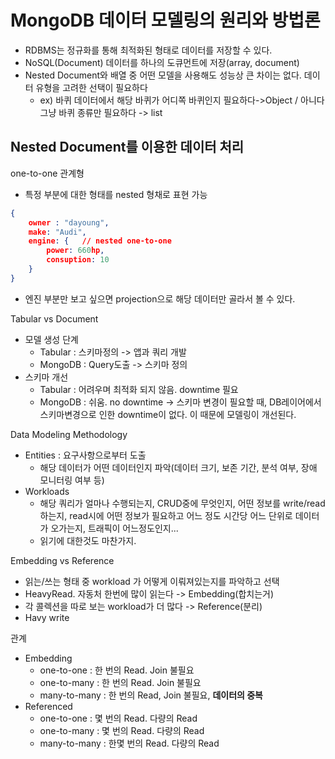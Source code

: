 # MongoDB 데이터 모델링의 원리와 방법론

* RDBMS는 정규화를 통해 최적화된 형태로 데이터를 저장할 수 있다.
* NoSQL(Document) 데이터를 하나의 도큐먼트에 저장(array, document)
* Nested Document와 배열 중 어떤 모델을 사용해도 성능상 큰 차이는 없다. 데이터 유형을 고려한 선택이 필요하다
  * ex) 바퀴 데이터에서 해당 바퀴가 어디쪽 바퀴인지 필요하다->Object / 아니다 그냥 바퀴 종류만 필요하다 -> list


## Nested Document를 이용한 데이터 처리
one-to-one 관계형
* 특정 부분에 대한 형태를 nested 형채로 표현 가능

```json
{
    owner : "dayoung",
    make: "Audi",
    engine: {   // nested one-to-one
        power: 660hp,
        consuption: 10
    }
}
```
* 엔진 부분만 보고 싶으면 projection으로 해당 데이터만 골라서 볼 수 있다.

Tabular vs Document
* 모델 생성 단계
  * Tabular : 스키마정의 -> 앱과 쿼리 개발
  * MongoDB : Query도출 -> 스키마 정의
* 스키마 개선
  * Tabular : 어려우며 최적화 되지 않음. downtime 필요
  * MongoDB : 쉬움. no downtime -> 스키마 변경이 필요할 때, DB레이어에서 스키마변경으로 인한 downtime이 없다. 이 때문에 모델링이 개선된다.

Data Modeling Methodology
* Entities : 요구사항으로부터 도출
  * 해당 데이터가 어떤 데이터인지 파악(데이터 크기, 보존 기간, 분석 여부, 장애 모니터링 여부 등)
* Workloads
  * 해당 쿼리가 얼마나 수행되는지, CRUD중에 무엇인지, 어떤 정보를 write/read하는지, read시에 어떤 정보가 필요하고 어느 정도 시간당 어느 단위로 데이터가 오가는지, 트래픽이 어느정도인지...
  * 읽기에 대한것도 마찬가지.

Embedding vs Reference
* 읽는/쓰는 형태 중 workload 가 어떻게 이뤄져있는지를 파악하고 선택
* HeavyRead. 자동처 한번에 많이 읽는다 -> Embedding(합치는거)
* 각 콜렉션을 따로 보는 workload가 더 많다 -> Reference(분리)
* Havy write

관계
* Embedding
  * one-to-one : 한 번의 Read. Join 불필요
  * one-to-many : 한 번의 Read. Join 불필요
  * many-to-many : 한 번의 Read, Join 불필요, **데이터의 중복**
* Referenced
  * one-to-one : 몇 번의 Read. 다량의 Read
  * one-to-many : 몇 번의 Read. 다량의 Read
  * many-to-many : 한몇 번의 Read. 다량의 Read
